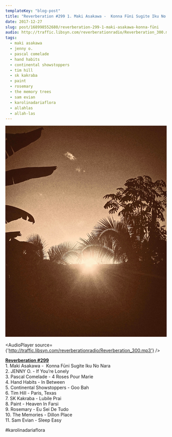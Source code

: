 ```yaml
---
templateKey: "blog-post"
title: "Reverberation #299 1. Maki Asakawa -  Konna Fūni Sugite Iku No Nara 2. JENNY O. - If You’re Lonely 3. Pascal Comelade - 4 Roses..."
date: 2017-12-27
slug: post/168998552680/reverberation-299-1-maki-asakawa-konna-fūni
audio: http://traffic.libsyn.com/reverberationradio/Reverberation_300.mp3
tags:
  - maki asakawa
  - jenny o.
  - pascal comelade
  - hand habits
  - continental showstoppers
  - tim hill
  - sk kakraba
  - paint
  - rosemary
  - the memory trees
  - sam evian
  - karolinadariaflora
  - allahlas
  - allah-las
---
```


![Reverberation #299 1. Maki Asakawa -  Konna Fūni Sugite Iku No Nara 2. JENNY O. - If You’re Lonely 3. Pascal Comelade - 4 Roses...](../images/bfa675c75c090152fe1f14d3deb876da3b6a8834bfa33853f3f007612b9bd07a.png)

<AudioPlayer source={'http://traffic.libsyn.com/reverberationradio/Reverberation_300.mp3'} />

<p><b><a href="http://traffic.libsyn.com/reverberationradio/Reverberation_299.mp3">Reverberation #299</a><br /></b>1. Maki Asakawa - &nbsp;Konna Fūni Sugite Iku No Nara<br />2. JENNY O. - If You’re Lonely<br />3. Pascal Comelade - 4 Roses Pour Marie<br />4. Hand Habits - In Between<br />5. Continental Showstoppers - Goo Bah<br />6. Tim Hill - Paris, Texas<br />7. SK Kakraba - Lubile Prai<br />8. Paint - Heaven In Farsi<br />9. Rosemary - Eu Sei De Tudo<br />10. The Memories - Dillon Place<br />11. Sam Evian - Sleep Easy</p><p>#karolinadariaflora</p>

